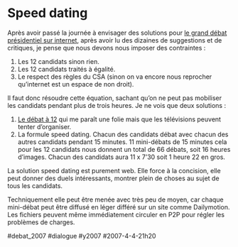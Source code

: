 # Speed dating

Après avoir passé la journée à envisager des solutions pour [le grand débat présidentiel sur internet](sarkozy-va-dire-oui.md), après avoir lu des dizaines de suggestions et de critiques, je pense que nous devons nous imposer des contraintes :
1. Les 12 candidats sinon rien.
2. Les 12 candidats traités à égalité.
3. Le respect des règles du CSA (sinon on va encore nous reprocher qu’internet est un espace de non droit).

Il faut donc résoudre cette équation, sachant qu’on ne peut pas mobiliser les candidats pendant plus de trois heures. Je ne vois que deux solutions :

1. [Le débat à 12](debattre-a-12-est-ce-possible.md) qui me paraît une folie mais que les télévisions peuvent tenter d’organiser.
2. La formule speed dating. Chacun des candidats débat avec chacun des autres candidats pendant 15 minutes. 11 mini-débats de 15 minutes cela pour les 12 candidats nous donnent un total de 66 débats, soit 16 heures d’images. Chacun des candidats aura 11 x 7’30 soit 1 heure 22 en gros.

La solution speed dating est purement web. Elle force à la concision, elle peut donner des duels intéressants, montrer plein de choses au sujet de tous les candidats.

Techniquement elle peut être menée avec très peu de moyen, car chaque mini-débat peut être diffusé en léger différé sur un site comme Dailymotion. Les fichiers peuvent même immédiatement circuler en P2P pour régler les problèmes de charges.

#debat_2007 #dialogue #y2007 #2007-4-4-21h20
